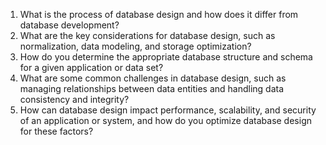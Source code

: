 

1. What is the process of database design and how does it differ from database development? 
2. What are the key considerations for database design, such as normalization, data modeling, and storage optimization? 
3. How do you determine the appropriate database structure and schema for a given application or data set? 
4. What are some common challenges in database design, such as managing relationships between data entities and handling data consistency and integrity? 
5. How can database design impact performance, scalability, and security of an application or system, and how do you optimize database design for these factors?